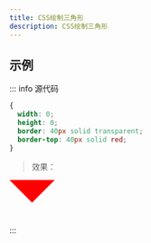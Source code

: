 ```yaml
---
title: CSS绘制三角形
description: CSS绘制三角形
---
```


<c-title title="CSS绘制三角形" />

## 示例

::: info 源代码

```css
{
  width: 0;
  height: 0;
  border: 40px solid transparent;
  border-top: 40px solid red;
}
```

> 效果：
<div class="triangle"></div>
:::

<style lang="scss" scoped>
.triangle {
  width: 0;
  height: 0;
  border: 40px solid transparent;
  border-top: 40px solid red;
}
</style>
